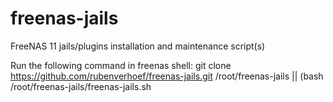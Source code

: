 # freenas-jails
FreeNAS 11 jails/plugins installation and maintenance script(s)

Run the following command in freenas shell:
git clone https://github.com/rubenverhoef/freenas-jails.git /root/freenas-jails || (bash /root/freenas-jails/freenas-jails.sh
